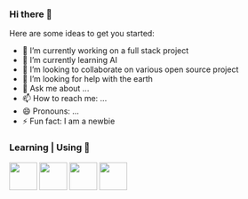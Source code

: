 ### Hi there 👋


Here are some ideas to get you started:

- 🔭 I’m currently working on a full stack project
- 🌱 I’m currently learning AI
- 👯 I’m looking to collaborate on various open source project
- 🤔 I’m looking for help with the earth
- 💬 Ask me about ...
- 📫 How to reach me: ...
- 😄 Pronouns: ...
- ⚡ Fun fact: I am a newbie


### Learning | Using 🧠
<code><a href="https://www.python.org/" target="_blank"><img height="50" src="https://www.vectorlogo.zone/logos/python/python-ar21.svg"></a></code>
<code><a href="https://code.visualstudio.com" target="_blank"><img height="50" src="https://www.vectorlogo.zone/logos/visualstudio_code/visualstudio_code-ar21.svg"></a></code> 
<code><a href="https://git-scm.com/" target="_blank"><img height="50" src="https://www.vectorlogo.zone/logos/git-scm/git-scm-ar21.svg"></a></code>
<code><a href="https://www.djangoproject.com/" target="_blank"><img height="50" src="https://www.vectorlogo.zone/logos/djangoproject/djangoproject-ar21.svg"></a></code>




